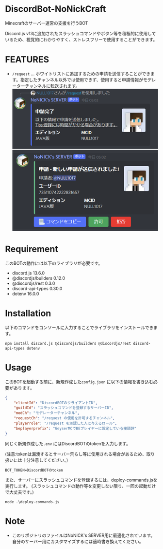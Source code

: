 
# DiscordBot-NoNickCraft

Minecraftのサーバー運営の支援を行うBOT

Discord.js v13に追加されたスラッシュコマンドやボタン等を積極的に使用しているため、視覚的にわかりやすく、ストレスフリーで使用することができます。

# FEATURES

* `/request` ... ホワイトリストに追加するための申請を送信することができます。指定したチャンネル以外では使用できず、使用すると申請情報がモデレーターチャンネルに転送されます。
![picture 1](images/2869545b09517e0342b0c585727a2321e8ddb112f7cebf17c7e2301076822698.png)  
![picture 2](images/940a03c4e3ff9064c28a5b2529f04a9986ac2c7de0ef29ea4b8de6c36388bdeb.png)  

# Requirement
このBOTの動作には以下のライブラリが必要です。

* discord.js 13.6.0
* @discordjs/builders 0.12.0
* @discordjs/rest 0.3.0
* discord-api-types 0.30.0
* dotenv 16.0.0

# Installation
以下のコマンドをコンソールに入力することでライブラリをインストールできます。
```npm
npm install discord.js @discordjs/builders @discordjs/rest discord-api-types dotenv
```

# Usage
このBOTを起動する前に、新規作成した`config.json` に以下の情報を書き込む必要があります。

```json
{
    "clientId": "DiscordBOTのクライアントID",
    "guildId": "スラッシュコマンドを登録するサーバーID",
    "modCh": "モデレーターチャンネル",
    "requestCh": "/request の使用を許可するチャンネル",
    "playerrole": "/request を承認した人に与えるロール",
    "beplayerprefix": "GeyserMCでBEプレイヤーに設定している接頭辞"
}
```
同じく新規作成した`.env` にはDiscordBOTのtokenを入力します。

(注意:tokenは漏洩するとサーバー荒らし等に使用される場合があるため、取り扱いには十分注意してください。)
```
BOT_TOKEN=DiscordBOTのtoken
```

また、サーバーにスラッシュコマンドを登録するには、deploy-commands.jsを実行します。
(スラッシュコマンドの動作等を変更しない限り、一回の起動だけで大丈夫です。)
```npm
node .\deploy-commands.js
```

# Note

* このリポジトリのファイルはNoNICK's SERVER用に最適化されています。自分のサーバー用にカスタマイズするには適時書き換えてください。